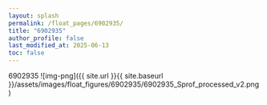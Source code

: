 ```yaml
---
layout: splash
permalink: /float_pages/6902935/
title: "6902935"
author_profile: false
last_modified_at: 2025-06-13
toc: false
---
```

 
6902935
![img-png]({{ site.url }}{{ site.baseurl }}/assets/images/float_figures/6902935/6902935_Sprof_processed_v2.png)